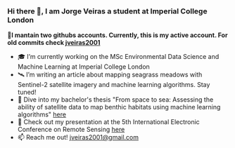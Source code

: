 ### Hi there 👋, I am Jorge Veiras a student at Imperial College London

**🚀I mantain two githubs accounts. Currently, this is my active account. For old commits check [jveiras2001](https://github.com/jveiras2001)**

- 🎓 I’m currently working on the MSc Environmental Data Science and Machine Learning at Imperial College London
- 🛰️ I’m writing an article about mapping seagrass meadows with Sentinel-2 satellite imagery and machine learning algorithms. Stay tuned!
- 🌊 Dive into my bachelor's thesis "From space to sea: Assessing the ability of satellite data to map benthic habitats using machine learning algorithms" [here](https://drive.google.com/file/d/1kdN7q99bOXoVTBQNSySetjr4nsgLwON0/view?usp=drive_link)
- 🎥 Check out my presentation at the 5th International Electronic Conference on Remote Sensing [here](https://sciforum.net/event/ECRS2023/keynote/307e9b9d51e1074b79ababbdffbd8759/presentation_video/VideoPresentation1694609915.mp4)
- 📫 Reach me out! jveiras2001@gmail.com
